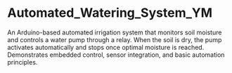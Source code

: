 # Automated_Watering_System_YM
An Arduino-based automated irrigation system that monitors soil moisture and controls a water pump through a relay. When the soil is dry, the pump activates automatically and stops once optimal moisture is reached. Demonstrates embedded control, sensor integration, and basic automation principles.
